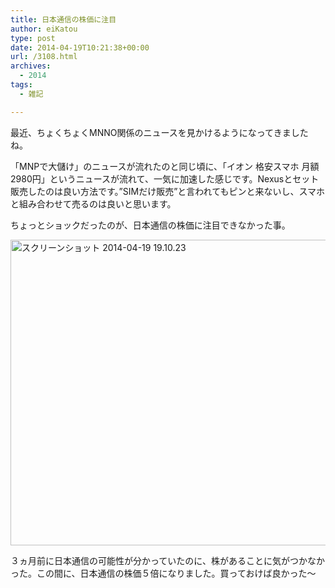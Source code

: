 ```yaml
---
title: 日本通信の株価に注目
author: eiKatou
type: post
date: 2014-04-19T10:21:38+00:00
url: /3108.html
archives:
  - 2014
tags:
  - 雑記

---
```

最近、ちょくちょくMNNO関係のニュースを見かけるようになってきましたね。

「MNPで大儲け」のニュースが流れたのと同じ頃に、「イオン 格安スマホ 月額2980円」というニュースが流れて、一気に加速した感じです。Nexusとセット販売したのは良い方法です。”SIMだけ販売”と言われてもピンと来ないし、スマホと組み合わせて売るのは良いと思います。

ちょっとショックだったのが、日本通信の株価に注目できなかった事。
  
[<img src="/blog/uploads/2014/04/a71d7a6c793ecf4138ae19d393c2681d.jpg" alt="スクリーンショット 2014-04-19 19.10.23" width="601" height="489" class="alignnone size-full wp-image-3110" srcset="/blog/uploads/2014/04/a71d7a6c793ecf4138ae19d393c2681d.jpg 601w, /blog/uploads/2014/04/a71d7a6c793ecf4138ae19d393c2681d-300x244.jpg 300w" sizes="(max-width: 601px) 100vw, 601px" />][1]

３ヵ月前に日本通信の可能性が分かっていたのに、株があることに気がつかなかった。この間に、日本通信の株価５倍になりました。買っておけば良かった〜

 [1]: /blog/uploads/2014/04/a71d7a6c793ecf4138ae19d393c2681d.jpg
